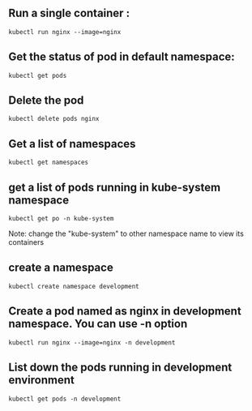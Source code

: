 ## Run a single container :

```
kubectl run nginx --image=nginx
```

## Get the status of pod in default namespace:
```
kubectl get pods
```
## Delete the pod
```
kubectl delete pods nginx
```
## Get a list of namespaces
```
kubectl get namespaces
```
## get a list of pods running in kube-system namespace
```
kubectl get po -n kube-system
```
Note: change the "kube-system" to other namespace name to view its containers

## create a namespace
```
kubectl create namespace development
```
## Create a pod named as nginx in development namespace. You can use -n option
```
kubectl run nginx --image=nginx -n development
```
## List down the pods running in development environment
```
kubectl get pods -n development
```
